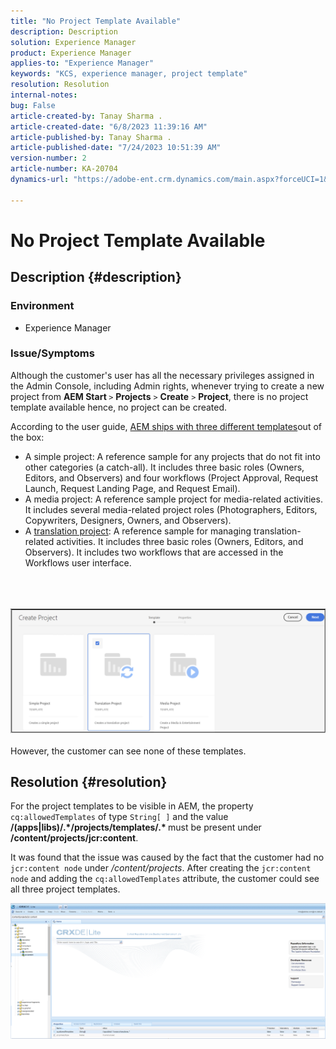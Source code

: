 ```yaml
---
title: "No Project Template Available"
description: Description
solution: Experience Manager
product: Experience Manager
applies-to: "Experience Manager"
keywords: "KCS, experience manager, project template"
resolution: Resolution
internal-notes: 
bug: False
article-created-by: Tanay Sharma .
article-created-date: "6/8/2023 11:39:16 AM"
article-published-by: Tanay Sharma .
article-published-date: "7/24/2023 10:51:39 AM"
version-number: 2
article-number: KA-20704
dynamics-url: "https://adobe-ent.crm.dynamics.com/main.aspx?forceUCI=1&pagetype=entityrecord&etn=knowledgearticle&id=d26e3015-f105-ee11-8f6e-6045bd006b3d"

---
```

# No Project Template Available

## Description {#description}


### Environment

- Experience Manager


### Issue/Symptoms

Although the customer's user has all the necessary privileges assigned in the Admin Console, including Admin rights, whenever trying to create a new project from <b>AEM Start </b>`>`  <b>Projects</b> `>`  <b>Create</b> `>`  <b>Project</b>, there is no project template available hence, no project can be created.

According to the user guide, [AEM ships with three different templates](https://experienceleague.adobe.com/docs/experience-manager-cloud-service/content/sites/authoring/projects/overview.html?lang=en#project-templates)out of the box:

- A simple project: A reference sample for any projects that do not fit into other categories (a catch-all). It includes three basic roles (Owners, Editors, and Observers) and four workflows (Project Approval, Request Launch, Request Landing Page, and Request Email).
- A media project: A reference sample project for media-related activities. It includes several media-related project roles (Photographers, Editors, Copywriters, Designers, Owners, and Observers).
- A [translation project](https://experienceleague.adobe.com/docs/experience-manager-cloud-service/content/sites/administering/reusing-content/translation/overview.html?lang=en): A reference sample for managing translation-related activities. It includes three basic roles (Owners, Editors, and Observers). It includes two workflows that are accessed in the Workflows user interface.

<br><br><br>![](assets/___d36e3015-f105-ee11-8f6e-6045bd006b3d___.png)<br><br>
However, the customer can see none of these templates.


## Resolution {#resolution}


For the project templates to be visible in AEM, the property `cq:allowedTemplates` of type `String[ ]` and the value <b>/(apps|libs)/.\*/projects/templates/.\* </b> must be present under <b>/content/projects/jcr:content</b>.

It was found that the issue was caused by the fact that the customer had no `jcr:content node` under */content/projects*. After creating the `jcr:content node` and adding the `cq:allowedTemplates` attribute, the customer could see all three project templates.



![](assets/ef0af61b-2843-ed11-bba2-0022480866ad.png)
